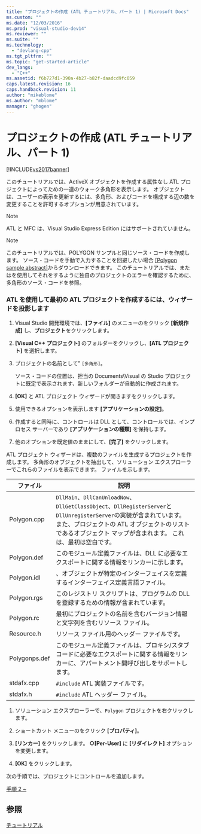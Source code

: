 ```yaml
---
title: "プロジェクトの作成 (ATL チュートリアル、パート 1) | Microsoft Docs"
ms.custom: ""
ms.date: "12/03/2016"
ms.prod: "visual-studio-dev14"
ms.reviewer: ""
ms.suite: ""
ms.technology: 
  - "devlang-cpp"
ms.tgt_pltfrm: ""
ms.topic: "get-started-article"
dev_langs: 
  - "C++"
ms.assetid: f6b727d1-390a-4b27-b82f-daadcd9fc059
caps.latest.revision: 16
caps.handback.revision: 11
author: "mikeblome"
ms.author: "mblome"
manager: "ghogen"
---
```

# プロジェクトの作成 (ATL チュートリアル、パート 1)
[!INCLUDE[vs2017banner](../assembler/inline/includes/vs2017banner.md)]

このチュートリアルでは、ActiveX オブジェクトを作成する属性なし ATL プロジェクトによってための一連のウォーク多角形を表示します。  オブジェクトは、ユーザーの表示を更新するには、多角形、およびコードを構成する辺の数を変更することを許可するオプションが用意されています。  
  
> [!NOTE]
>  ATL と MFC は、Visual Studio Express Edition にはサポートされていません。  
  
> [!NOTE]
>  このチュートリアルでは、POLYGON サンプルと同じソース・コードを作成します。  ソース・コードを手動で入力することを回避したい場合 [&#91;Polygon sample abstract&#93;](../top/visual-cpp-samples.md)からダウンロードできます。  このチュートリアルでは、またはを使用してそれをするように独自のプロジェクトのエラーを確認するために、多角形のソース・コードを参照。  
  
### ATL を使用して最初の ATL プロジェクトを作成するには、ウィザードを投影します  
  
1.  Visual Studio 開発環境では、**\[ファイル\]** のメニューのをクリック **\[新規作成\]** し、**プロジェクト**をクリックします。  
  
2.  **\[Visual C\+\+ プロジェクト\]** のフォルダーをクリックし、**\[ATL プロジェクト\]** を選択します。  
  
3.  プロジェクトの名前として" `[多角形]`。  
  
     ソース・コードの位置は、担当の Documents\\Visual の Studio プロジェクトに既定で表示されます、新しいフォルダーが自動的に作成されます。  
  
4.  **\[OK\]** と ATL プロジェクト ウィザードが開きますをクリックします。  
  
5.  使用できるオプションを表示します **\[アプリケーションの設定\]**。  
  
6.  作成すると同時に、コントロールは DLL として、コントロールでは、インプロセス サーバーであり **\[アプリケーションの種類\]** を保持します。  
  
7.  他のオプションを既定値のままにして、**\[完了\]** をクリックします。  
  
 ATL プロジェクト ウィザードは、複数のファイルを生成するプロジェクトを作成します。  多角形のオブジェクトを抽出して、ソリューション エクスプローラーでこれらのファイルを表示できます。  ファイルを示します。  
  
|ファイル|説明|  
|----------|--------|  
|Polygon.cpp|`DllMain`、`DllCanUnloadNow`、`DllGetClassObject`、`DllRegisterServer`と `DllUnregisterServer`の実装が含まれています。  また、プロジェクトの ATL オブジェクトのリストであるオブジェクト マップが含まれます。  これは、最初は空白です。|  
|Polygon.def|このモジュール定義ファイルは、DLL に必要なエクスポートに関する情報をリンカーに示します。|  
|Polygon.idl|、オブジェクトが特定のインターフェイスを定義するインターフェイス定義言語ファイル。|  
|Polygon.rgs|このレジストリ スクリプトは、プログラムの DLL を登録するための情報が含まれています。|  
|Polygon.rc|最初にプロジェクトの名前を含むバージョン情報と文字列を含むリソース ファイル。|  
|Resource.h|リソース ファイル用のヘッダー ファイルです。|  
|Polygonps.def|このモジュール定義ファイルは、プロキシ\/スタブ コードに必要なエクスポートに関する情報をリンカーに、アパートメント間呼び出しをサポートします。|  
|stdafx.cpp|`#include` ATL 実装ファイルです。|  
|stdafx.h|`#include` ATL ヘッダー ファイル。|  
  
1.  ソリューション エクスプローラーで、`Polygon` プロジェクトを右クリックします。  
  
2.  ショートカット メニューのをクリック **\[プロパティ\]**。  
  
3.  **\[リンカー\]** をクリックします。  **○\[Per\-User\]** に **\[リダイレクト\]** オプションを変更します。  
  
4.  **\[OK\]** をクリックします。  
  
 次の手順では、プロジェクトにコントロールを追加します。  
  
 [手順 2 ~](../atl/adding-a-control-atl-tutorial-part-2.md)  
  
## 参照  
 [チュートリアル](../Topic/Active%20Template%20Library%20\(ATL\)%20Tutorial.md)